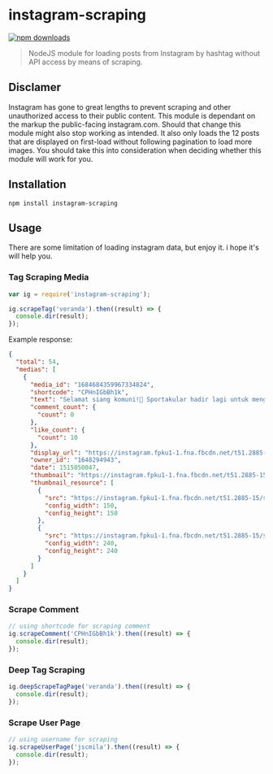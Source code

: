 # instagram-scraping

[![npm downloads](https://img.shields.io/npm/dt/instagram-scraping.svg)](https://npm.im/instagram-scraping)

> NodeJS module for loading posts from Instagram by hashtag without API access by means of scraping.

## Disclamer

Instagram has gone to great lengths to prevent scraping and other unauthorized access to their public content. This module is dependant on the markup the public-facing instagram.com. Should that change this module might also stop working as intended. It also only loads the 12 posts that are displayed on first-load without following pagination to load more images. You should take this into consideration when deciding whether this module will work for you.

## Installation

`npm install instagram-scraping`

## Usage

There are some limitation of loading instagram data, but enjoy it. i hope it's will help you.

### Tag Scraping Media

```javascript
var ig = require('instagram-scraping');

ig.scrapeTag('veranda').then((result) => {
  console.dir(result);
});
```

Example response:

```json
{
  "total": 54,
  "medias": [
    {
      "media_id": "1684684359967334824",
      "shortcode": "CPHnIGbBh1k",
      "text": "Selamat siang komuni!🙋 Sportakular hadir lagi untuk mengawali 2018 kita ini dengan penuh semangat dan kebersamaan, berikut jadwal-jadwalnya : sportakular Voly Kamis,4 Januari 2018 18.00 sd selesai Lap.telkom pinggir monumen Sportakular Futsal Jumat , 5 Januari 2018 17.30-20.00 Lap. Meteor Sportakular Badminton Sabtu,6 Januari2018 19.00-21.00 Lap.Pdam (pinggir ITB) Dicatet ya setiap jadwal kegiatannya, biar tidak terlewatkan karena sayang banget untuk dilewatkan. 😉 dan untuk cabang olahraga lain bakalan mimin share lagi so stay tuned dan selalu ingat: 'Berpartisipasi = Auto Kece😎😎' salam olahraga! #himaik #Ikberaniberkarya #salamsatuik #menujuIKsehat #unikom #sportakular",
      "comment_count": {
        "count": 0
      },
      "like_count": {
        "count": 10
      },
      "display_url": "https://instagram.fpku1-1.fna.fbcdn.net/t51.2885-15/e35/25024357_207155156521690_1744670180115480576_n.jpg?se=7",
      "owner_id": "1648294943",
      "date": 1515050047,
      "thumbnail": "https://instagram.fpku1-1.fna.fbcdn.net/t51.2885-15/s640x640/sh0.08/e35/c0.134.1076.1076/25024357_207155156521690_1744670180115480576_n.jpg",
      "thumbnail_resource": [
        {
          "src": "https://instagram.fpku1-1.fna.fbcdn.net/t51.2885-15/s150x150/e35/c0.134.1076.1076/25024357_207155156521690_1744670180115480576_n.jpg",
          "config_width": 150,
          "config_height": 150
        },
        {
          "src": "https://instagram.fpku1-1.fna.fbcdn.net/t51.2885-15/s240x240/e35/c0.134.1076.1076/25024357_207155156521690_1744670180115480576_n.jpg",
          "config_width": 240,
          "config_height": 240
        }
      ]
    }
  ]
}
```
### Scrape Comment

```javascript
// using shortcode for scraping comment 
ig.scrapeComment('CPHnIGbBh1k').then((result) => {
  console.dir(result);
});
```
### Deep Tag Scraping

```javascript
ig.deepScrapeTagPage('veranda').then((result) => {
  console.dir(result);
});
```

### Scrape User Page

```javascript
// using username for scraping
ig.scrapeUserPage('jscmila').then((result) => {
  console.dir(result);
});
```
